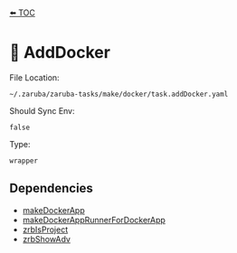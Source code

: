 [⬅️ TOC](../README.md)

# 🐳 AddDocker

File Location:

    ~/.zaruba/zaruba-tasks/make/docker/task.addDocker.yaml

Should Sync Env:

    false

Type:

    wrapper


## Dependencies

* [makeDockerApp](makeDockerApp.md)
* [makeDockerAppRunnerForDockerApp](makeDockerAppRunnerForDockerApp.md)
* [zrbIsProject](zrbIsProject.md)
* [zrbShowAdv](zrbShowAdv.md)